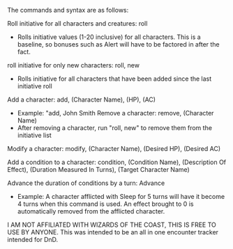 The commands and syntax are as follows:

Roll initiative for all characters and creatures: roll
 - Rolls initiative values (1-20 inclusive) for all characters. This is a baseline, so bonuses such as Alert will have to be factored in after the fact.

roll initiative for only new characters: roll, new
 - Rolls initiative for all characters that have been added since the last initiative roll

Add a character: add, (Character Name), (HP), (AC)
 - Example: "add, John Smith
Remove a character: remove, (Character Name)
 - After removing a character, run "roll, new" to remove them from the initiative list

Modify a character: modify, (Character Name), (Desired HP), (Desired AC)

Add a condition to a character: condition, (Condition Name), (Description Of Effect), (Duration Measured In Turns), (Target Character Name)

Advance the duration of conditions by a turn: Advance
 - Example: A character afflicted with Sleep for 5 turns will have it become 4 turns when this command is used. An effect brought to 0 is automatically removed from the afflicted character.

I AM NOT AFFILIATED WITH WIZARDS OF THE COAST, THIS IS FREE TO USE BY ANYONE.
This was intended to be an all in one encounter tracker intended for DnD.
